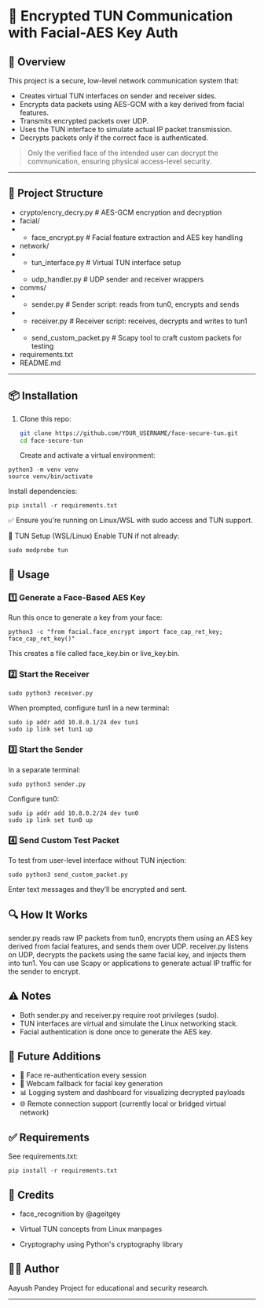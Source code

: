 # 🔐 Encrypted TUN Communication with Facial-AES Key Auth

## 🧠 Overview

This project is a secure, low-level network communication system that:

- Creates virtual TUN interfaces on sender and receiver sides.
- Encrypts data packets using AES-GCM with a key derived from facial features.
- Transmits encrypted packets over UDP.
- Uses the TUN interface to simulate actual IP packet transmission.
- Decrypts packets only if the correct face is authenticated.

> Only the verified face of the intended user can decrypt the communication, ensuring physical access-level security.

---

## 📂 Project Structure

- crypto/encry_decry.py # AES-GCM encryption and decryption
- facial/
- - face_encrypt.py # Facial feature extraction and AES key handling
- network/
- - tun_interface.py # Virtual TUN interface setup
- - udp_handler.py # UDP sender and receiver wrappers
- comms/
- - sender.py # Sender script: reads from tun0, encrypts and sends
- - receiver.py # Receiver script: receives, decrypts and writes to tun1
- - send_custom_packet.py # Scapy tool to craft custom packets for testing
- requirements.txt
- README.md

---

## 📦 Installation

1. Clone this repo:
   ```bash
   git clone https://github.com/YOUR_USERNAME/face-secure-tun.git
   cd face-secure-tun
   ```
   Create and activate a virtual environment:

```
python3 -m venv venv
source venv/bin/activate
```

Install dependencies:

```
pip install -r requirements.txt
```

✅ Ensure you're running on Linux/WSL with sudo access and TUN support.

🔧 TUN Setup (WSL/Linux)
Enable TUN if not already:

```
sudo modprobe tun
```

## 🧪 Usage

### 1️⃣ Generate a Face-Based AES Key

Run this once to generate a key from your face:

```
python3 -c "from facial.face_encrypt import face_cap_ret_key; face_cap_ret_key()"
```

This creates a file called face_key.bin or live_key.bin.

### 2️⃣ Start the Receiver

```
sudo python3 receiver.py
```

When prompted, configure tun1 in a new terminal:

```
sudo ip addr add 10.8.0.1/24 dev tun1
sudo ip link set tun1 up
```

### 3️⃣ Start the Sender

In a separate terminal:

```
sudo python3 sender.py
```

Configure tun0:

```
sudo ip addr add 10.8.0.2/24 dev tun0
sudo ip link set tun0 up
```

### 4️⃣ Send Custom Test Packet

To test from user-level interface without TUN injection:

```
sudo python3 send_custom_packet.py
```

Enter text messages and they’ll be encrypted and sent.

## 🔍 How It Works

sender.py reads raw IP packets from tun0, encrypts them using an AES key derived from facial features, and sends them over UDP.
receiver.py listens on UDP, decrypts the packets using the same facial key, and injects them into tun1.
You can use Scapy or applications to generate actual IP traffic for the sender to encrypt.

## ⚠️ Notes

- Both sender.py and receiver.py require root privileges (sudo).
- TUN interfaces are virtual and simulate the Linux networking stack.
- Facial authentication is done once to generate the AES key.

## 📌 Future Additions

- 🔁 Face re-authentication every session
- 📸 Webcam fallback for facial key generation
- 📊 Logging system and dashboard for visualizing decrypted payloads
- 🌐 Remote connection support (currently local or bridged virtual network)

## ✅ Requirements

See requirements.txt:

```
pip install -r requirements.txt
```

## 🧠 Credits

- face_recognition by @ageitgey

- Virtual TUN concepts from Linux manpages

- Cryptography using Python's cryptography library

## 🙋‍♂️ Author

Aayush Pandey
Project for educational and security research.

---
